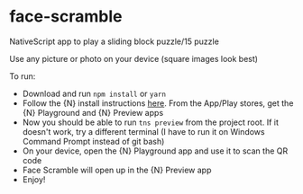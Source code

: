 # face-scramble
NativeScript app to play a sliding block puzzle/15 puzzle

Use any picture or photo on your device (square images look best)

To run:

* Download and run `npm install` or `yarn`
* Follow the {N} install instructions [here](https://docs.nativescript.org/angular/start/quick-setup#quick-setup).  From the App/Play stores, get the {N} Playground and {N} Preview apps
* Now you should be able to run `tns preview` from the project root.  If it doesn't work, try a different terminal (I have to run it on Windows Command Prompt instead of git bash)
* On your device, open the {N} Playground app and use it to scan the QR code
* Face Scramble will open up in the {N} Preview app
* Enjoy!
